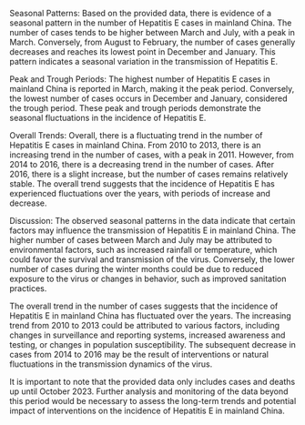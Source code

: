 Seasonal Patterns:
Based on the provided data, there is evidence of a seasonal pattern in the number of Hepatitis E cases in mainland China. The number of cases tends to be higher between March and July, with a peak in March. Conversely, from August to February, the number of cases generally decreases and reaches its lowest point in December and January. This pattern indicates a seasonal variation in the transmission of Hepatitis E.

Peak and Trough Periods:
The highest number of Hepatitis E cases in mainland China is reported in March, making it the peak period. Conversely, the lowest number of cases occurs in December and January, considered the trough period. These peak and trough periods demonstrate the seasonal fluctuations in the incidence of Hepatitis E.

Overall Trends:
Overall, there is a fluctuating trend in the number of Hepatitis E cases in mainland China. From 2010 to 2013, there is an increasing trend in the number of cases, with a peak in 2011. However, from 2014 to 2016, there is a decreasing trend in the number of cases. After 2016, there is a slight increase, but the number of cases remains relatively stable. The overall trend suggests that the incidence of Hepatitis E has experienced fluctuations over the years, with periods of increase and decrease.

Discussion:
The observed seasonal patterns in the data indicate that certain factors may influence the transmission of Hepatitis E in mainland China. The higher number of cases between March and July may be attributed to environmental factors, such as increased rainfall or temperature, which could favor the survival and transmission of the virus. Conversely, the lower number of cases during the winter months could be due to reduced exposure to the virus or changes in behavior, such as improved sanitation practices.

The overall trend in the number of cases suggests that the incidence of Hepatitis E in mainland China has fluctuated over the years. The increasing trend from 2010 to 2013 could be attributed to various factors, including changes in surveillance and reporting systems, increased awareness and testing, or changes in population susceptibility. The subsequent decrease in cases from 2014 to 2016 may be the result of interventions or natural fluctuations in the transmission dynamics of the virus.

It is important to note that the provided data only includes cases and deaths up until October 2023. Further analysis and monitoring of the data beyond this period would be necessary to assess the long-term trends and potential impact of interventions on the incidence of Hepatitis E in mainland China.
